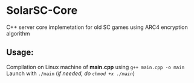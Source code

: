 # SolarSC-Core
C++ server core implemetation for old SC games using ARC4 encryption algorithm

## Usage:
Compilation on Linux machine of **main.cpp** using ```g++ main.cpp -o main```
Launch with ```./main``` (*if needed, do ```chmod +x ./main```*)
